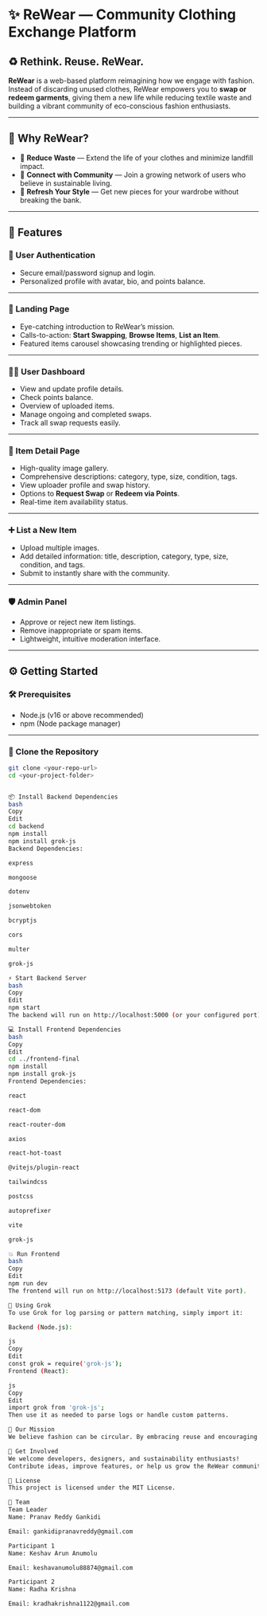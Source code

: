 # ✨ ReWear — Community Clothing Exchange Platform

## ♻️ Rethink. Reuse. ReWear.

**ReWear** is a web-based platform reimagining how we engage with fashion. Instead of discarding unused clothes, ReWear empowers you to **swap or redeem garments**, giving them a new life while reducing textile waste and building a vibrant community of eco-conscious fashion enthusiasts.

---

## 🚀 Why ReWear?

- 🌿 **Reduce Waste** — Extend the life of your clothes and minimize landfill impact.
- 🤝 **Connect with Community** — Join a growing network of users who believe in sustainable living.
- 💸 **Refresh Your Style** — Get new pieces for your wardrobe without breaking the bank.

---

## 💎 Features

### 👤 User Authentication

- Secure email/password signup and login.
- Personalized profile with avatar, bio, and points balance.

---

### 🏡 Landing Page

- Eye-catching introduction to ReWear’s mission.
- Calls-to-action: **Start Swapping**, **Browse Items**, **List an Item**.
- Featured items carousel showcasing trending or highlighted pieces.

---

### 🧑‍💻 User Dashboard

- View and update profile details.
- Check points balance.
- Overview of uploaded items.
- Manage ongoing and completed swaps.
- Track all swap requests easily.

---

### 👗 Item Detail Page

- High-quality image gallery.
- Comprehensive descriptions: category, type, size, condition, tags.
- View uploader profile and swap history.
- Options to **Request Swap** or **Redeem via Points**.
- Real-time item availability status.

---

### ➕ List a New Item

- Upload multiple images.
- Add detailed information: title, description, category, type, size, condition, and tags.
- Submit to instantly share with the community.

---

### 🛡️ Admin Panel

- Approve or reject new item listings.
- Remove inappropriate or spam items.
- Lightweight, intuitive moderation interface.

---

## ⚙️ Getting Started

### 🛠️ Prerequisites

- Node.js (v16 or above recommended)
- npm (Node package manager)

---

### 🚩 Clone the Repository

```bash
git clone <your-repo-url>
cd <your-project-folder>


📦 Install Backend Dependencies
bash
Copy
Edit
cd backend
npm install
npm install grok-js
Backend Dependencies:

express

mongoose

dotenv

jsonwebtoken

bcryptjs

cors

multer

grok-js

⚡ Start Backend Server
bash
Copy
Edit
npm start
The backend will run on http://localhost:5000 (or your configured port).

💻 Install Frontend Dependencies
bash
Copy
Edit
cd ../frontend-final
npm install
npm install grok-js
Frontend Dependencies:

react

react-dom

react-router-dom

axios

react-hot-toast

@vitejs/plugin-react

tailwindcss

postcss

autoprefixer

vite

grok-js

💥 Run Frontend
bash
Copy
Edit
npm run dev
The frontend will run on http://localhost:5173 (default Vite port).

💬 Using Grok
To use Grok for log parsing or pattern matching, simply import it:

Backend (Node.js):

js
Copy
Edit
const grok = require('grok-js');
Frontend (React):

js
Copy
Edit
import grok from 'grok-js';
Then use it as needed to parse logs or handle custom patterns.

🌱 Our Mission
We believe fashion can be circular. By embracing reuse and encouraging mindful consumption, we aim to make fashion fun, affordable, and eco-friendly — one swap at a time.

🤝 Get Involved
We welcome developers, designers, and sustainability enthusiasts!
Contribute ideas, improve features, or help us grow the ReWear community.

📝 License
This project is licensed under the MIT License.

💌 Team
Team Leader
Name: Pranav Reddy Gankidi

Email: gankidipranavreddy@gmail.com

Participant 1
Name: Keshav Arun Anumolu

Email: keshavanumolu88874@gmail.com

Participant 2
Name: Radha Krishna

Email: kradhakrishna1122@gmail.com


